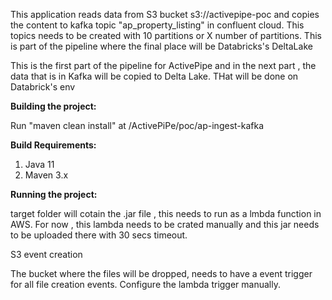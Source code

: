  
 This application reads data from S3 bucket s3://activepipe-poc and copies the content to kafka topic "ap_property_listing" in 
 confluent cloud. This topics needs to be created with 10 partitions or X number of partitions. 
 This is part of the pipeline  where the final place will be Databricks's DeltaLake
 
 This is the first part of the pipeline for ActivePipe and in the next part , the data that is in Kafka will be 
 copied to Delta Lake. THat will be done on Databrick's env
 
 **Building the project:**
 
 Run "maven clean install" at /ActivePiPe/poc/ap-ingest-kafka
 
 **Build Requirements:**
 1. Java 11
 2. Maven 3.x
 
 
 **Running the project:**
 
 target folder will cotain the .jar file , this needs to run as a lmbda function in AWS. For now , this lambda needs
 to be crated manually and this jar needs to be uploaded there with 30 secs timeout. 
 
 S3 event creation
 
 The bucket where the files will be dropped, needs to have a event trigger for all file creation events. Configure the lambda trigger
 manually. 